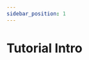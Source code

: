 ```yaml
---
sidebar_position: 1
---
```


# Tutorial Intro

[//]: # (Let's discover **Docusaurus in less than 5 minutes**.)

[//]: # ()
[//]: # (## Getting Started)

[//]: # ()
[//]: # (Get started by **creating a new site**.)

[//]: # ()
[//]: # (Or **try Docusaurus immediately** with **[docusaurus.new]&#40;https://docusaurus.new&#41;**.)

[//]: # ()
[//]: # (### What you'll need)

[//]: # ()
[//]: # (- [Node.js]&#40;https://nodejs.org/en/download/&#41; version 16.14 or above:)

[//]: # (  - When installing Node.js, you are recommended to check all checkboxes related to dependencies.)

[//]: # ()
[//]: # (## Generate a new site)

[//]: # ()
[//]: # (Generate a new Docusaurus site using the **classic template**.)

[//]: # ()
[//]: # (The classic template will automatically be added to your project after you run the command:)

[//]: # ()
[//]: # (```bash)

[//]: # (npm init docusaurus@latest my-website classic)

[//]: # (```)

[//]: # ()
[//]: # (You can type this command into Command Prompt, Powershell, Terminal, or any other integrated terminal of your code editor.)

[//]: # ()
[//]: # (The command also installs all necessary dependencies you need to run Docusaurus.)

[//]: # ()
[//]: # (## Start your site)

[//]: # ()
[//]: # (Run the development server:)

[//]: # ()
[//]: # (```bash)

[//]: # (cd my-website)

[//]: # (npm run start)

[//]: # (```)

[//]: # ()
[//]: # (The `cd` command changes the directory you're working with. In order to work with your newly created Docusaurus site, you'll need to navigate the terminal there.)

[//]: # ()
[//]: # (The `npm run start` command builds your website locally and serves it through a development server, ready for you to view at http://localhost:3000/.)

[//]: # ()
[//]: # (Open `docs/intro.md` &#40;this page&#41; and edit some lines: the site **reloads automatically** and displays your changes.)
